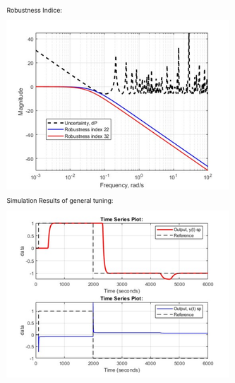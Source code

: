 Robustness Indice:

![Model](RobustnessIndice.jpg)

Simulation Results of general tuning:

![Simulation](SimulationResults.jpg)
